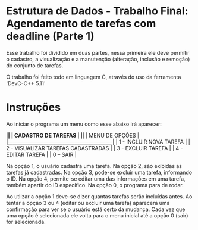 # Estrutura de Dados - Trabalho Final: Agendamento de tarefas com deadline (Parte 1)

Esse trabalho foi dividido em duas partes, nessa primeira ele deve permitir o cadastro, a
visualização e a manutenção (alteração, inclusão e remoção) do conjunto de tarefas.

O trabalho foi feito todo em linguagem C, através do uso da ferramenta 'DevC-C++ 5.11'

# Instruções
Ao iniciar o programa um menu como esse abaixo irá aparecer:

|____________________________________________|
|           CADASTRO DE TAREFAS              |
|____________________________________________|
|              MENU DE OPÇÕES                |
|____________________________________________|
|         1 - INCLUIR NOVA TAREFA            |
|         2 - VISUALIZAR TAREFAS CADASTRADAS |
|         3 - EXCLUIR TAREFA                 |
|         4 - EDITAR TAREFA                  |
|         0 – SAIR                           |

Na opção 1, o usuário cadastra uma tarefa.
Na opção 2, são exibidas as tarefas já cadastradas.
Na opção 3, pode-se excluir uma tarefa, informando o ID.
Na opção 4, permite-se editar uma das informações em uma tarefa, também apartir do ID específico.
Na opção 0, o programa para de rodar.

Ao utlizar a opção 1 deve-se dizer quantas tarefas serão incluídas antes. 
Ao tentar a opção 3 ou 4 (editar ou excluir uma tarefa) aparecerá uma confirmação para ver se o usuário está certo da mudança. 
Cada vez que uma opção é selecionada ele volta para o menu inicial até a opção 0 (sair) for selecionada.
